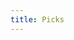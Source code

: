 ```yaml
---
title: Picks
---
```


<link href="/rmarkdown-libs/tabwid/tabwid.css" rel="stylesheet" />

<style type="text/css">
h1 {
  text-align: center;
}
</style>
<template id="f839ddb2-9491-4bd9-b614-c3ee4215548b"><style>
.tabwid table{
  border-spacing:0px !important;
  border-collapse:collapse;
  line-height:1;
  margin-left:auto;
  margin-right:auto;
  border-width: 0;
  display: table;
  margin-top: 1.275em;
  margin-bottom: 1.275em;
  border-color: transparent;
}
.tabwid_left table{
  margin-left:0;
}
.tabwid_right table{
  margin-right:0;
}
.tabwid td {
    padding: 0;
}
.tabwid a {
  text-decoration: none;
}
.tabwid thead {
    background-color: transparent;
}
.tabwid tfoot {
    background-color: transparent;
}
.tabwid table tr {
background-color: transparent;
}
</style><div class="tabwid"><style>.cl-1214955a{}.cl-120d3f9e{font-family:'Helvetica';font-size:11pt;font-weight:normal;font-style:normal;text-decoration:none;color:rgba(255, 255, 255, 1.00);background-color:transparent;}.cl-120d3fda{font-family:'Helvetica';font-size:11pt;font-weight:normal;font-style:normal;text-decoration:none;color:rgba(0, 0, 0, 1.00);background-color:transparent;}.cl-120d5e16{margin:0;text-align:left;border-bottom: 0 solid rgba(0, 0, 0, 1.00);border-top: 0 solid rgba(0, 0, 0, 1.00);border-left: 0 solid rgba(0, 0, 0, 1.00);border-right: 0 solid rgba(0, 0, 0, 1.00);padding-bottom:5pt;padding-top:5pt;padding-left:5pt;padding-right:5pt;line-height: 1;background-color:transparent;}.cl-120d9bc4{width:57.2pt;background-color:transparent;vertical-align: middle;border-bottom: 0 solid rgba(0, 0, 0, 1.00);border-top: 0 solid rgba(0, 0, 0, 1.00);border-left: 0 solid rgba(0, 0, 0, 1.00);border-right: 0 solid rgba(0, 0, 0, 1.00);margin-bottom:0;margin-top:0;margin-left:0;margin-right:0;}.cl-120d9bce{width:90.8pt;background-color:transparent;vertical-align: middle;border-bottom: 0 solid rgba(0, 0, 0, 1.00);border-top: 0 solid rgba(0, 0, 0, 1.00);border-left: 0 solid rgba(0, 0, 0, 1.00);border-right: 0 solid rgba(0, 0, 0, 1.00);margin-bottom:0;margin-top:0;margin-left:0;margin-right:0;}.cl-120d9bcf{width:127.5pt;background-color:transparent;vertical-align: middle;border-bottom: 0 solid rgba(0, 0, 0, 1.00);border-top: 0 solid rgba(0, 0, 0, 1.00);border-left: 0 solid rgba(0, 0, 0, 1.00);border-right: 0 solid rgba(0, 0, 0, 1.00);margin-bottom:0;margin-top:0;margin-left:0;margin-right:0;}.cl-120d9bd8{width:96.4pt;background-color:transparent;vertical-align: middle;border-bottom: 0 solid rgba(0, 0, 0, 1.00);border-top: 0 solid rgba(0, 0, 0, 1.00);border-left: 0 solid rgba(0, 0, 0, 1.00);border-right: 0 solid rgba(0, 0, 0, 1.00);margin-bottom:0;margin-top:0;margin-left:0;margin-right:0;}.cl-120d9bd9{width:103.7pt;background-color:transparent;vertical-align: middle;border-bottom: 0 solid rgba(0, 0, 0, 1.00);border-top: 0 solid rgba(0, 0, 0, 1.00);border-left: 0 solid rgba(0, 0, 0, 1.00);border-right: 0 solid rgba(0, 0, 0, 1.00);margin-bottom:0;margin-top:0;margin-left:0;margin-right:0;}.cl-120d9bda{width:103.7pt;background-color:transparent;vertical-align: middle;border-bottom: 0 solid rgba(0, 0, 0, 1.00);border-top: 0 solid rgba(0, 0, 0, 1.00);border-left: 0 solid rgba(0, 0, 0, 1.00);border-right: 0 solid rgba(0, 0, 0, 1.00);margin-bottom:0;margin-top:0;margin-left:0;margin-right:0;}.cl-120d9be2{width:90.8pt;background-color:transparent;vertical-align: middle;border-bottom: 0 solid rgba(0, 0, 0, 1.00);border-top: 0 solid rgba(0, 0, 0, 1.00);border-left: 0 solid rgba(0, 0, 0, 1.00);border-right: 0 solid rgba(0, 0, 0, 1.00);margin-bottom:0;margin-top:0;margin-left:0;margin-right:0;}.cl-120d9be3{width:96.4pt;background-color:transparent;vertical-align: middle;border-bottom: 0 solid rgba(0, 0, 0, 1.00);border-top: 0 solid rgba(0, 0, 0, 1.00);border-left: 0 solid rgba(0, 0, 0, 1.00);border-right: 0 solid rgba(0, 0, 0, 1.00);margin-bottom:0;margin-top:0;margin-left:0;margin-right:0;}.cl-120d9bec{width:57.2pt;background-color:transparent;vertical-align: middle;border-bottom: 0 solid rgba(0, 0, 0, 1.00);border-top: 0 solid rgba(0, 0, 0, 1.00);border-left: 0 solid rgba(0, 0, 0, 1.00);border-right: 0 solid rgba(0, 0, 0, 1.00);margin-bottom:0;margin-top:0;margin-left:0;margin-right:0;}.cl-120d9bed{width:127.5pt;background-color:transparent;vertical-align: middle;border-bottom: 0 solid rgba(0, 0, 0, 1.00);border-top: 0 solid rgba(0, 0, 0, 1.00);border-left: 0 solid rgba(0, 0, 0, 1.00);border-right: 0 solid rgba(0, 0, 0, 1.00);margin-bottom:0;margin-top:0;margin-left:0;margin-right:0;}.cl-120d9bee{width:57.2pt;background-color:transparent;vertical-align: middle;border-bottom: 0 solid rgba(0, 0, 0, 1.00);border-top: 0 solid rgba(0, 0, 0, 1.00);border-left: 0 solid rgba(0, 0, 0, 1.00);border-right: 0 solid rgba(0, 0, 0, 1.00);margin-bottom:0;margin-top:0;margin-left:0;margin-right:0;}.cl-120d9bf6{width:127.5pt;background-color:transparent;vertical-align: middle;border-bottom: 0 solid rgba(0, 0, 0, 1.00);border-top: 0 solid rgba(0, 0, 0, 1.00);border-left: 0 solid rgba(0, 0, 0, 1.00);border-right: 0 solid rgba(0, 0, 0, 1.00);margin-bottom:0;margin-top:0;margin-left:0;margin-right:0;}.cl-120d9bf7{width:103.7pt;background-color:transparent;vertical-align: middle;border-bottom: 0 solid rgba(0, 0, 0, 1.00);border-top: 0 solid rgba(0, 0, 0, 1.00);border-left: 0 solid rgba(0, 0, 0, 1.00);border-right: 0 solid rgba(0, 0, 0, 1.00);margin-bottom:0;margin-top:0;margin-left:0;margin-right:0;}.cl-120d9bf8{width:90.8pt;background-color:transparent;vertical-align: middle;border-bottom: 0 solid rgba(0, 0, 0, 1.00);border-top: 0 solid rgba(0, 0, 0, 1.00);border-left: 0 solid rgba(0, 0, 0, 1.00);border-right: 0 solid rgba(0, 0, 0, 1.00);margin-bottom:0;margin-top:0;margin-left:0;margin-right:0;}.cl-120d9bf9{width:96.4pt;background-color:transparent;vertical-align: middle;border-bottom: 0 solid rgba(0, 0, 0, 1.00);border-top: 0 solid rgba(0, 0, 0, 1.00);border-left: 0 solid rgba(0, 0, 0, 1.00);border-right: 0 solid rgba(0, 0, 0, 1.00);margin-bottom:0;margin-top:0;margin-left:0;margin-right:0;}.cl-120d9c00{width:90.8pt;background-color:transparent;vertical-align: middle;border-bottom: 2pt solid rgba(102, 102, 102, 1.00);border-top: 0 solid rgba(0, 0, 0, 1.00);border-left: 0 solid rgba(0, 0, 0, 1.00);border-right: 0 solid rgba(0, 0, 0, 1.00);margin-bottom:0;margin-top:0;margin-left:0;margin-right:0;}.cl-120d9c01{width:103.7pt;background-color:transparent;vertical-align: middle;border-bottom: 2pt solid rgba(102, 102, 102, 1.00);border-top: 0 solid rgba(0, 0, 0, 1.00);border-left: 0 solid rgba(0, 0, 0, 1.00);border-right: 0 solid rgba(0, 0, 0, 1.00);margin-bottom:0;margin-top:0;margin-left:0;margin-right:0;}.cl-120d9c0a{width:57.2pt;background-color:transparent;vertical-align: middle;border-bottom: 2pt solid rgba(102, 102, 102, 1.00);border-top: 0 solid rgba(0, 0, 0, 1.00);border-left: 0 solid rgba(0, 0, 0, 1.00);border-right: 0 solid rgba(0, 0, 0, 1.00);margin-bottom:0;margin-top:0;margin-left:0;margin-right:0;}.cl-120d9c0b{width:96.4pt;background-color:transparent;vertical-align: middle;border-bottom: 2pt solid rgba(102, 102, 102, 1.00);border-top: 0 solid rgba(0, 0, 0, 1.00);border-left: 0 solid rgba(0, 0, 0, 1.00);border-right: 0 solid rgba(0, 0, 0, 1.00);margin-bottom:0;margin-top:0;margin-left:0;margin-right:0;}.cl-120d9c0c{width:127.5pt;background-color:transparent;vertical-align: middle;border-bottom: 2pt solid rgba(102, 102, 102, 1.00);border-top: 0 solid rgba(0, 0, 0, 1.00);border-left: 0 solid rgba(0, 0, 0, 1.00);border-right: 0 solid rgba(0, 0, 0, 1.00);margin-bottom:0;margin-top:0;margin-left:0;margin-right:0;}.cl-120d9c14{width:103.7pt;background-color:rgba(38, 89, 173, 1.00);vertical-align: middle;border-bottom: 2pt solid rgba(102, 102, 102, 1.00);border-top: 2pt solid rgba(102, 102, 102, 1.00);border-left: 0 solid rgba(0, 0, 0, 1.00);border-right: 0 solid rgba(0, 0, 0, 1.00);margin-bottom:0;margin-top:0;margin-left:0;margin-right:0;}.cl-120d9c15{width:57.2pt;background-color:rgba(38, 89, 173, 1.00);vertical-align: middle;border-bottom: 2pt solid rgba(102, 102, 102, 1.00);border-top: 2pt solid rgba(102, 102, 102, 1.00);border-left: 0 solid rgba(0, 0, 0, 1.00);border-right: 0 solid rgba(0, 0, 0, 1.00);margin-bottom:0;margin-top:0;margin-left:0;margin-right:0;}.cl-120d9c16{width:96.4pt;background-color:rgba(38, 89, 173, 1.00);vertical-align: middle;border-bottom: 2pt solid rgba(102, 102, 102, 1.00);border-top: 2pt solid rgba(102, 102, 102, 1.00);border-left: 0 solid rgba(0, 0, 0, 1.00);border-right: 0 solid rgba(0, 0, 0, 1.00);margin-bottom:0;margin-top:0;margin-left:0;margin-right:0;}.cl-120d9c17{width:127.5pt;background-color:rgba(38, 89, 173, 1.00);vertical-align: middle;border-bottom: 2pt solid rgba(102, 102, 102, 1.00);border-top: 2pt solid rgba(102, 102, 102, 1.00);border-left: 0 solid rgba(0, 0, 0, 1.00);border-right: 0 solid rgba(0, 0, 0, 1.00);margin-bottom:0;margin-top:0;margin-left:0;margin-right:0;}.cl-120d9c1e{width:90.8pt;background-color:rgba(38, 89, 173, 1.00);vertical-align: middle;border-bottom: 2pt solid rgba(102, 102, 102, 1.00);border-top: 2pt solid rgba(102, 102, 102, 1.00);border-left: 0 solid rgba(0, 0, 0, 1.00);border-right: 0 solid rgba(0, 0, 0, 1.00);margin-bottom:0;margin-top:0;margin-left:0;margin-right:0;}</style><table class='cl-1214955a'>
<thead><tr style="overflow-wrap:break-word;"><td class="cl-120d9c15"><p class="cl-120d5e16"><span class="cl-120d3f9e">Player</span></p></td><td class="cl-120d9c17"><p class="cl-120d5e16"><span class="cl-120d3f9e">West</span></p></td><td class="cl-120d9c1e"><p class="cl-120d5e16"><span class="cl-120d3f9e">East</span></p></td><td class="cl-120d9c16"><p class="cl-120d5e16"><span class="cl-120d3f9e">South</span></p></td><td class="cl-120d9c14"><p class="cl-120d5e16"><span class="cl-120d3f9e">Midwest</span></p></td></tr></thead><tbody><tr style="overflow-wrap:break-word;"><td class="cl-120d9bc4"><p class="cl-120d5e16"><span class="cl-120d3fda">Kelly</span></p></td><td class="cl-120d9bcf"><p class="cl-120d5e16"><span class="cl-120d3fda">Georgia St.</span></p></td><td class="cl-120d9bce"><p class="cl-120d5e16"><span class="cl-120d3fda">Norfolk St.</span></p></td><td class="cl-120d9bd8"><p class="cl-120d5e16"><span class="cl-120d3fda">Houston</span></p></td><td class="cl-120d9bd9"><p class="cl-120d5e16"><span class="cl-120d3fda">Iowa</span></p></td></tr><tr style="overflow-wrap:break-word;"><td class="cl-120d9bc4"><p class="cl-120d5e16"><span class="cl-120d3fda">Mike</span></p></td><td class="cl-120d9bcf"><p class="cl-120d5e16"><span class="cl-120d3fda">Memphis</span></p></td><td class="cl-120d9bce"><p class="cl-120d5e16"><span class="cl-120d3fda">Murray St.</span></p></td><td class="cl-120d9bd8"><p class="cl-120d5e16"><span class="cl-120d3fda">Loyola Chicago</span></p></td><td class="cl-120d9bd9"><p class="cl-120d5e16"><span class="cl-120d3fda">South Dakota St.</span></p></td></tr><tr style="overflow-wrap:break-word;"><td class="cl-120d9bec"><p class="cl-120d5e16"><span class="cl-120d3fda">Maddie</span></p></td><td class="cl-120d9bed"><p class="cl-120d5e16"><span class="cl-120d3fda">Memphis</span></p></td><td class="cl-120d9be2"><p class="cl-120d5e16"><span class="cl-120d3fda">Marquette</span></p></td><td class="cl-120d9be3"><p class="cl-120d5e16"><span class="cl-120d3fda">Michigan</span></p></td><td class="cl-120d9bda"><p class="cl-120d5e16"><span class="cl-120d3fda">Miami</span></p></td></tr><tr style="overflow-wrap:break-word;"><td class="cl-120d9bc4"><p class="cl-120d5e16"><span class="cl-120d3fda">Ry Guy</span></p></td><td class="cl-120d9bcf"><p class="cl-120d5e16"><span class="cl-120d3fda">Gonzaga</span></p></td><td class="cl-120d9bce"><p class="cl-120d5e16"><span class="cl-120d3fda">Murray St.</span></p></td><td class="cl-120d9bd8"><p class="cl-120d5e16"><span class="cl-120d3fda">Chattanooga</span></p></td><td class="cl-120d9bd9"><p class="cl-120d5e16"><span class="cl-120d3fda">Iowa St.</span></p></td></tr><tr style="overflow-wrap:break-word;"><td class="cl-120d9bee"><p class="cl-120d5e16"><span class="cl-120d3fda">Steve</span></p></td><td class="cl-120d9bf6"><p class="cl-120d5e16"><span class="cl-120d3fda">Rutgers / Notre Dame</span></p></td><td class="cl-120d9bf8"><p class="cl-120d5e16"><span class="cl-120d3fda">San Fransisco</span></p></td><td class="cl-120d9bf9"><p class="cl-120d5e16"><span class="cl-120d3fda">Illinois</span></p></td><td class="cl-120d9bf7"><p class="cl-120d5e16"><span class="cl-120d3fda">Providence</span></p></td></tr><tr style="overflow-wrap:break-word;"><td class="cl-120d9c0a"><p class="cl-120d5e16"><span class="cl-120d3fda">Nate</span></p></td><td class="cl-120d9c0c"><p class="cl-120d5e16"><span class="cl-120d3fda">Texas Tech</span></p></td><td class="cl-120d9c00"><p class="cl-120d5e16"><span class="cl-120d3fda">UCLA</span></p></td><td class="cl-120d9c0b"><p class="cl-120d5e16"><span class="cl-120d3fda">Tennessee</span></p></td><td class="cl-120d9c01"><p class="cl-120d5e16"><span class="cl-120d3fda">Wisconsin</span></p></td></tr></tbody></table></div></template>
<div class="flextable-shadow-host" id="61d817a2-480b-4a29-ae5f-cf850fdaf9e6"></div>
<script>
var dest = document.getElementById("61d817a2-480b-4a29-ae5f-cf850fdaf9e6");
var template = document.getElementById("f839ddb2-9491-4bd9-b614-c3ee4215548b");
var caption = template.content.querySelector("caption");
if(caption) {
  caption.style.cssText = "display:block;text-align:center;";
  var newcapt = document.createElement("p");
  newcapt.appendChild(caption)
  dest.parentNode.insertBefore(newcapt, dest.previousSibling);
}
var fantome = dest.attachShadow({mode: 'open'});
var templateContent = template.content;
fantome.appendChild(templateContent);
</script>
